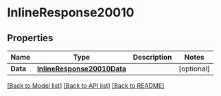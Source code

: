 # InlineResponse20010

## Properties

Name | Type | Description | Notes
------------ | ------------- | ------------- | -------------
**Data** | [**InlineResponse20010Data**](inline_response_200_10_data.md) |  | [optional] 

[[Back to Model list]](../README.md#documentation-for-models) [[Back to API list]](../README.md#documentation-for-api-endpoints) [[Back to README]](../README.md)


